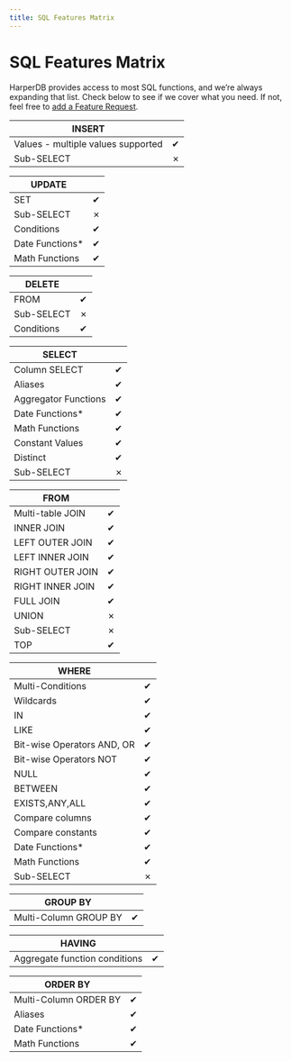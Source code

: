 ```yaml
---
title: SQL Features Matrix
---
```


# SQL Features Matrix

HarperDB provides access to most SQL functions, and we’re always expanding that list. Check below to see if we cover what you need. If not, feel free to [add a Feature Request](https://feedback.harperdb.io/).

| INSERT                             |     |
| ---------------------------------- | --- |
| Values - multiple values supported | ✔  |
| Sub-SELECT                         | ✗   |

| UPDATE           |     |
| ---------------- | --- |
| SET              | ✔  |
| Sub-SELECT       | ✗   |
| Conditions       | ✔  |
| Date Functions\* | ✔  |
| Math Functions   | ✔  |

| DELETE     |     |
| ---------- | --- |
| FROM       | ✔  |
| Sub-SELECT | ✗   |
| Conditions | ✔  |

| SELECT               |     |
| -------------------- | --- |
| Column SELECT        | ✔  |
| Aliases              | ✔  |
| Aggregator Functions | ✔  |
| Date Functions\*     | ✔  |
| Math Functions       | ✔  |
| Constant Values      | ✔  |
| Distinct             | ✔  |
| Sub-SELECT           | ✗   |

| FROM             |     |
| ---------------- | --- |
| Multi-table JOIN | ✔  |
| INNER JOIN       | ✔  |
| LEFT OUTER JOIN  | ✔  |
| LEFT INNER JOIN  | ✔  |
| RIGHT OUTER JOIN | ✔  |
| RIGHT INNER JOIN | ✔  |
| FULL JOIN        | ✔  |
| UNION            | ✗   |
| Sub-SELECT       | ✗   |
| TOP              | ✔  |

| WHERE                      |     |
| -------------------------- | --- |
| Multi-Conditions           | ✔  |
| Wildcards                  | ✔  |
| IN                         | ✔  |
| LIKE                       | ✔  |
| Bit-wise Operators AND, OR | ✔  |
| Bit-wise Operators NOT     | ✔  |
| NULL                       | ✔  |
| BETWEEN                    | ✔  |
| EXISTS,ANY,ALL             | ✔  |
| Compare columns            | ✔  |
| Compare constants          | ✔  |
| Date Functions\*           | ✔  |
| Math Functions             | ✔  |
| Sub-SELECT                 | ✗   |

| GROUP BY              |     |
| --------------------- | --- |
| Multi-Column GROUP BY | ✔  |

| HAVING                        |     |
| ----------------------------- | --- |
| Aggregate function conditions | ✔  |

| ORDER BY              |     |
| --------------------- | --- |
| Multi-Column ORDER BY | ✔  |
| Aliases               | ✔  |
| Date Functions\*      | ✔  |
| Math Functions        | ✔  |
